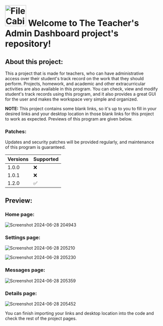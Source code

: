 # <img src="https://raw.githubusercontent.com/Tarikul-Islam-Anik/Animated-Fluent-Emojis/master/Emojis/Objects/File%20Cabinet.png" alt="File Cabinet" width="69" height="69" /> Welcome to The Teacher's Admin Dashboard project's repository!

## About this project:

This a project that is made for teachers, who can have administrative access over their student's track record on the work that they should perform. Projects, homework, and academic and other extracurricular activities are also available in this program. You can check, view and modify student's track records using this program, and it also provides a great GUI for the user and makes the workspace very simple and organized. 

<strong>NOTE:</strong> This project contains some blank links, so it's up to you to fill in your desired links and your desktop location in those blank links for this project to work as expected. Previews of this program are given below.

### Patches:

Updates and security patches will be provided regularly, and maintenance of this program is guaranteed.

| Versions | Supported          |
| -------  | ------------------ |
| 1.0.0    | :x:                |
| 1.0.1    | :x:                |
| 1.2.0    | :white_check_mark: |

## Preview:

### Home page:
![Screenshot 2024-06-28 204943](https://github.com/TBTS-pvt-ltd-2011/TEACHERS_ADMINISTRATION_DASHBOARD/assets/135034771/530cfb1c-4e75-4f98-aca8-2814bfe13a10)

### Settings page:
![Screenshot 2024-06-28 205210](https://github.com/TBTS-pvt-ltd-2011/TEACHERS_ADMINISTRATION_DASHBOARD/assets/135034771/1fd7c86f-2b3b-4e71-8dac-9cfb0475d7c2)

![Screenshot 2024-06-28 205230](https://github.com/TBTS-pvt-ltd-2011/TEACHERS_ADMINISTRATION_DASHBOARD/assets/135034771/a6ff716e-7456-4191-a52b-9ca705eea0ab)

### Messages page:
![Screenshot 2024-06-28 205359](https://github.com/TBTS-pvt-ltd-2011/TEACHERS_ADMINISTRATION_DASHBOARD/assets/135034771/a2dd81f7-0785-4bd2-988e-2e707acbab66)

### Details page:
![Screenshot 2024-06-28 205452](https://github.com/TBTS-pvt-ltd-2011/TEACHERS_ADMINISTRATION_DASHBOARD/assets/135034771/4ef6c26c-355f-433e-a0a0-f98d0f2d239e)

You can finish importing your links and desktop location into the code and check the rest of the project pages.
